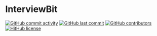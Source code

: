 # InterviewBit

[![GitHub commit activity](https://img.shields.io/github/commit-activity/m/elinus/InterviewBit?style=for-the-badge)](#)
[![GitHub last commit](https://img.shields.io/github/last-commit/elinus/InterviewBit?style=for-the-badge)](#)
[![GitHub contributors](https://img.shields.io/github/contributors/elinus/InterviewBit?style=for-the-badge)](#)
[![HitHub license](https://img.shields.io/github/license/elinus/InterviewBit?style=for-the-badge)](#)